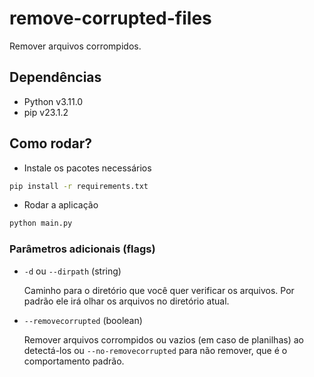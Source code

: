 # remove-corrupted-files

Remover arquivos corrompidos.

## Dependências

- Python v3.11.0
- pip v23.1.2

## Como rodar?

- Instale os pacotes necessários

```sh
pip install -r requirements.txt
```

- Rodar a aplicação

```sh
python main.py
```

### Parâmetros adicionais (flags)

- `-d` ou `--dirpath` (string)

  Caminho para o diretório que você quer verificar os arquivos. Por padrão ele irá olhar os arquivos no diretório atual.

- `--removecorrupted` (boolean)

  Remover arquivos corrompidos ou vazios (em caso de planilhas) ao detectá-los ou `--no-removecorrupted` para não remover, que é o comportamento padrão.
